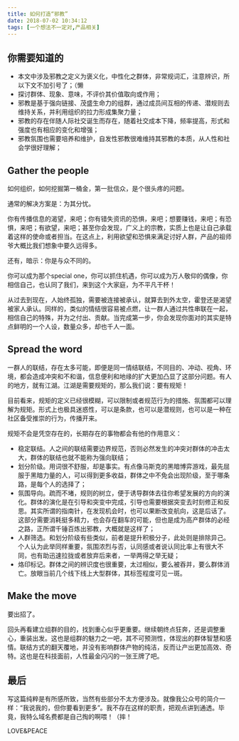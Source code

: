 ```yaml
---
title: 如何打造“邪教”
date: 2018-07-02 10:34:12
tags: [一个想法不一定对,产品相关]
---
```


你需要知道的
-----

- 本文中涉及邪教之定义为褒义化，中性化之群体，非常规词汇，注意辨识，所以下文不加引号了；（懒
- 探讨群体、现象、意味，不评价其价值取向或作用；
- 邪教是基于强向链接、茂盛生命力的组群，通过成员间互相的传递、潜规则去维持关系，并利用组织的拉力形成集聚力量；
- 邪教的存在伴随人际社交诞生而存在，随着社交成本下降，频率提高，形式和强度也有相应的变化和增强；
- 邪教氛围也需要培养和维护，自发性邪教很难维持其邪教的本质，从人性和社会学很好理解；



Gather the people
-----

如何组织，如何挖掘第一桶金，第一批信众，是个很头疼的问题。

通常的解决方案是：为其分忧。

你有传播信息的渴望，来吧；你有错失资讯的恐惧，来吧；想要赚钱，来吧；有恐惧，来吧；有欲望，来吧；甚至你会发现，广义上的宗教，实质上也是让自己承载着这样的使命或者担当。在这点上，利用欲望和恐惧来满足讨好人群，产品的祖师爷大概比我们想象中要久远得多。

还有，暗示：你是与众不同的。

你可以成为那个special one，你可以抓住机遇，你可以成为万人敬仰的偶像，你相信自己，也认同了我们，来到这个大家庭，为不平凡干杯！

从过去到现在，人始终孤独，需要被连接被承认，就算去到外太空，霍登还是渴望被家人承认。同样的，类似的情结很容易被点燃，让一群人通过共性串联在一起，相信自己的特殊，并为之付出、贡献。当完成第一步，你会发现你面对的其实是特点鲜明的一个人设，数量众多，却也千人一面。



Spread the word
-----
一群人的联结，存在太多可能，即便是同一情结联结，不同目的、冲动、视角、环境，都会造成冲突和不和谐，信息便利和地缘的扩大更加凸显了这部分问题。有人的地方，就有江湖。江湖是需要规矩的，那么我们说：要有规矩！

目前看来，规矩的定义已经很模糊，可以限制或者规范行为的措施、氛围都可以理解为规矩。形式上也极具迷惑性，可以是条款，也可以是潜规则，也可以是一种在社区备受推崇的行为，传播开来。

规矩不会是凭空存在的，长期存在的事物都会有他的作用意义：

- 稳定联结。人之间的联结需要边界规范，否则必然发生的冲突对群体的冲击太大，群体的联结也就不能称为强向联结；
- 划分阶级。用词很不舒服，却是事实。有点像马斯克的黑暗博弈游戏，最先屈服于黑暗力量的人，可以得到更多收益，群体之中不免会出现阶级，至于哪条路，是每个人的选择了；
- 氛围导向。疏而不堵，规则的树立，便于诱导群体去往你希望发展的方向的演化。群体的演化是在引导和突变中完成，引导也需要根据突变去时刻修正和反思。其实所谓的指南针，在发现机会时，也可以果断改变航向，这是后话了。这部分需要消耗挺多精力，也会存在翻车的可能，但也是成为高产群体的必经之路，正所谓千锤百炼出邪教，大概就是这样了；
- 人群筛选。和划分阶级有些类似，前者是提升积极分子，此处则是排除异己。个人认为此举同样重要，氛围浓烈与否，认同感或者说认同比率上有很大不同，也有助迅速拉拢或者放弃后来者，一举两得之举无疑；
- 烙印标记。群体之间的辨识度也很重要，太过相似，要么被吞并，要么群体消亡。放眼当前几个线下线上大型群体，其标签程度可见一斑。



## Make the move

要出招了。

回头再看建立组群的目的，找到重心似乎更重要。继续朝终点狂奔，还是调整重心，重装出发。这也是组群的魅力之一吧，其不可预测性，体现出的群体智慧和感情。联结方式的翻天覆地，并没有影响群体产物的纯洁，反而让产出更加高效、奇特。这也是在科技面前，人性最金闪闪的一张王牌了吧。



## 最后

写这篇纯粹是有所感所致，当然有些部分不太方便涉及。就像我公众号的简介一样：“我说我的，但你要看到更多”。我不存在这样的职责，把观点讲到通透。毕竟，我特么域名费都是自己掏的啊喂！（摔！



LOVE&PEACE